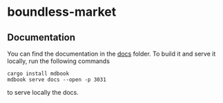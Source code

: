 # boundless-market

## Documentation

You can find the documentation in the [docs](./docs) folder.
To build it and serve it locally, run the following commands

```console
cargo install mdbook
mdbook serve docs --open -p 3031
```

to serve locally the docs.
